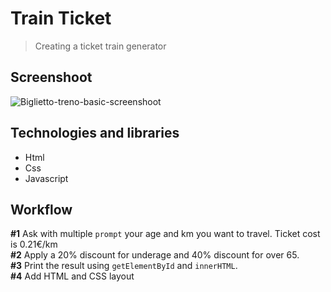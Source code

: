 # Train Ticket
> Creating a ticket train generator

## Screenshoot
![Biglietto-treno-basic-screenshoot](https://i.imgur.com/qXtrXip.jpg?1)

## Technologies and libraries
* Html
* Css
* Javascript

## Workflow
**#1** Ask with multiple `prompt` your age and km you want to travel. Ticket cost is 0.21€/km  
**#2** Apply a 20% discount for underage and 40% discount for over 65.  
**#3** Print the result using `getElementById` and `innerHTML`.  
**#4** Add HTML and CSS layout

